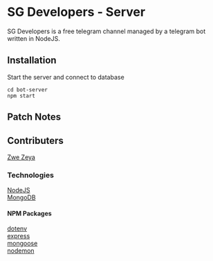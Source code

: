 # SG Developers - Server
SG Developers is a free telegram channel managed by a telegram bot written in NodeJS.

## Installation
Start the server and connect to database 
```
cd bot-server
npm start
```

## Patch Notes

## Contributers
[Zwe Zeya](https://github.com/ZweZeya) <br />

### Technologies
[NodeJS](https://nodejs.org/en/)<br />
[MongoDB](https://www.mongodb.com/) <br />

#### NPM Packages
[dotenv](https://www.npmjs.com/package/dotenv) <br />
[express](https://expressjs.com/) <br />
[mongoose](https://mongoosejs.com/) <br /> 
[nodemon](https://nodemon.io/) <br />

